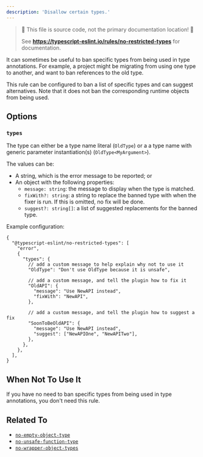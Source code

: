 ```yaml
---
description: 'Disallow certain types.'
---
```


> 🛑 This file is source code, not the primary documentation location! 🛑
>
> See **https://typescript-eslint.io/rules/no-restricted-types** for documentation.

It can sometimes be useful to ban specific types from being used in type annotations.
For example, a project might be migrating from using one type to another, and want to ban references to the old type.

This rule can be configured to ban a list of specific types and can suggest alternatives.
Note that it does not ban the corresponding runtime objects from being used.

## Options

### `types`

<!-- insert option description -->

The type can either be a type name literal (`OldType`) or a a type name with generic parameter instantiation(s) (`OldType<MyArgument>`).

The values can be:

- A string, which is the error message to be reported; or
- An object with the following properties:
  - `message: string`: the message to display when the type is matched.
  - `fixWith?: string`: a string to replace the banned type with when the fixer is run. If this is omitted, no fix will be done.
  - `suggest?: string[]`: a list of suggested replacements for the banned type.

Example configuration:

```jsonc
{
  "@typescript-eslint/no-restricted-types": [
    "error",
    {
      "types": {
        // add a custom message to help explain why not to use it
        "OldType": "Don't use OldType because it is unsafe",

        // add a custom message, and tell the plugin how to fix it
        "OldAPI": {
          "message": "Use NewAPI instead",
          "fixWith": "NewAPI",
        },

        // add a custom message, and tell the plugin how to suggest a fix
        "SoonToBeOldAPI": {
          "message": "Use NewAPI instead",
          "suggest": ["NewAPIOne", "NewAPITwo"],
        },
      },
    },
  ],
}
```

## When Not To Use It

If you have no need to ban specific types from being used in type annotations, you don't need this rule.

## Related To

- [`no-empty-object-type`](https://github.com/typescript-eslint/typescript-eslint/tree/main/packages/eslint-plugin/docs/rules/no-empty-object-type.mdx)
- [`no-unsafe-function-type`](https://github.com/typescript-eslint/typescript-eslint/tree/main/packages/eslint-plugin/docs/rules/no-unsafe-function-type.mdx)
- [`no-wrapper-object-types`](https://github.com/typescript-eslint/typescript-eslint/tree/main/packages/eslint-plugin/docs/rules/no-wrapper-object-types.mdx)

